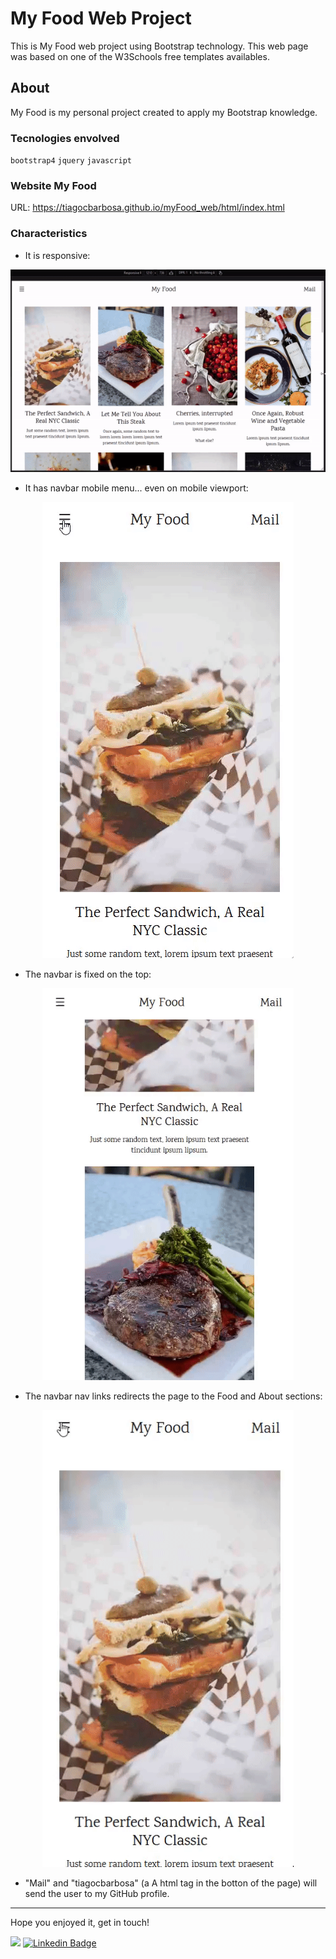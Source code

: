 # My Food Web Project

This is My Food web project using Bootstrap technology. This web page was based on one of the W3Schools free templates availables.

## About
My Food is my personal project created to apply my Bootstrap knowledge.

### Tecnologies envolved
`bootstrap4` `jquery` `javascript`

### Website My Food
URL: https://tiagocbarbosa.github.io/myFood_web/html/index.html

### Characteristics

* It is responsive:  
<p align="center">
  <kbd><img src="readMeFiles/responsive.gif" />
</p>

* It has navbar mobile menu... even on mobile viewport:  
<p align="center">
  <kbd><img src="readMeFiles/mobileNavbar.gif" width="402" />
</p>

* The navbar is fixed on the top:  
<p align="center">
  <kbd><img src="readMeFiles/fixedNavbar.gif" width="402" />
</p>

* The navbar nav links redirects the page to the Food and About sections:  
<p align="center">
  <kbd><img src="readMeFiles/redirection.gif" width="402" />
</p>

* "Mail" and "tiagocbarbosa" (a A html tag in the botton of the page) will send the user to my GitHub profile.

------

Hope you enjoyed it, get in touch!

<a href="mailto:tiagocastrobarbosa@gmail.com" title="Email to tiagocastrobarbosa@gmail.com"><img src="https://img.shields.io/badge/%40-email-informational"></a>
[![Linkedin Badge](https://img.shields.io/badge/-LinkedIn-blue?style=flat-square&logo=Linkedin&logoColor=white&link=https://www.linkedin.com/in/tiagocastrobarbosa/)](https://www.linkedin.com/in/tiagocastrobarbosa/)
